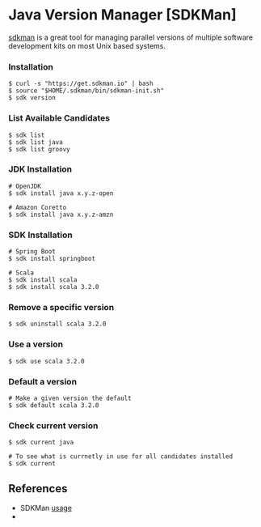 # Java Version Manager [SDKMan]

[sdkman](https://sdkman.io/) is a great tool for managing parallel versions of multiple software development kits on most Unix based systems.

### Installation

```
$ curl -s "https://get.sdkman.io" | bash
$ source "$HOME/.sdkman/bin/sdkman-init.sh"
$ sdk version
```

### List Available Candidates

```
$ sdk list
$ sdk list java
$ sdk list groovy
```

### JDK Installation

```
# OpenJDK
$ sdk install java x.y.z-open

# Amazon Coretto
$ sdk install java x.y.z-amzn
```

### SDK Installation

```
# Spring Boot
$ sdk install springboot

# Scala
$ sdk install scala
$ sdk install scala 3.2.0
```

### Remove a specific version

```
$ sdk uninstall scala 3.2.0
```

### Use a version

```
$ sdk use scala 3.2.0
```

### Default a version

```
# Make a given version the default
$ sdk default scala 3.2.0
```

### Check current version

```
$ sdk current java

# To see what is currnetly in use for all candidates installed
$ sdk current
```

## References

- SDKMan [usage](https://sdkman.io/usage)
- 
